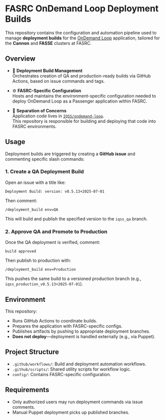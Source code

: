 # FASRC OnDemand Loop Deployment Builds

This repository contains the configuration and automation pipeline used to manage **deployment builds** for the [OnDemand Loop](https://github.com/IQSS/ondemand-loop) application, tailored for the **Cannon** and **FASSE** clusters at FASRC.

## Overview

- 🚀 **Deployment Build Management**  
  Orchestrates creation of QA and production-ready builds via GitHub Actions, based on issue commands and tags.

- ⚙️ **FASRC-Specific Configuration**  
  Hosts and maintains the environment-specific configuration needed to deploy OnDemand Loop as a Passenger application within FASRC.

- 🧩 **Separation of Concerns**  
  Application code lives in [`IQSS/ondemand-loop`](https://github.com/IQSS/ondemand-loop).  
  This repository is responsible for building and deploying that code into FASRC environments.

## Usage

Deployment builds are triggered by creating a **GitHub issue** and commenting specific slash commands:

### 1. Create a QA Deployment Build

Open an issue with a title like:
```
Deployment Build: version: v0.5.13+2025-07-01
```

Then comment:
```
/deployment_build env=QA
```

This will build and publish the specified version to the `iqss_qa` branch.

### 2. Approve QA and Promote to Production

Once the QA deployment is verified, comment:
```
build approved
```

Then publish to production with:
```
/deployment_build env=Production
```

This pushes the same build to a versioned production branch (e.g., `iqss_production_v0.5.13+2025-07-01`).

## Environment

This repository:

- Runs GitHub Actions to coordinate builds.
- Prepares the application with FASRC-specific configs.
- Publishes artifacts by pushing to appropriate deployment branches.
- **Does not deploy**—deployment is handled externally (e.g., via Puppet).

## Project Structure

- `.github/workflows/`: Build and deployment automation workflows.
- `.github/scripts/`: Shared utility scripts for workflow logic.
- `config/`: Contains FASRC-specific configuration.

## Requirements

- Only authorized users may run deployment commands via issue comments.
- Manual Puppet deployment picks up published branches.

